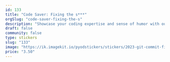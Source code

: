 ```yaml
---
id: 133
title: "Code Saver: Fixing the s***"
orgSlug: "code-saver-fixing-the-s"
description: "Showcase your coding expertise and sense of humor with our 'git commit -m \"fixed 💩\"' sticker. This witty design captures the essence of the git commit command with a touch of lightheartedness. Whether you're a seasoned programmer or just getting started, this sticker lets you proudly display your problem-solving skills while adding a playful twist. Perfect for laptops, notebooks, or any coding-related gear, it's a fun way to show off your commitment to clean code and the joy of debugging. Get ready to spread some coding humor and inspire fellow developers with this hilarious sticker!"
draft: false
community: false
type: stickers
slug: "133"
image: "https://ik.imagekit.io/pyodstickers/stickers/2023-git-commit-fixed.png"
price: "3.50"
---
```

